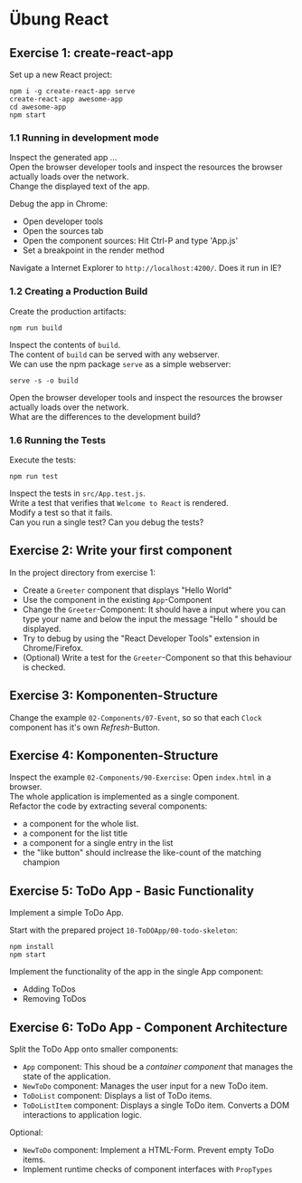 # Übung React 

## Exercise 1: create-react-app

Set up a new React project:

	npm i -g create-react-app serve
	create-react-app awesome-app
	cd awesome-app
	npm start
	
### 1.1 Running in development mode

Inspect the generated app ...  
Open the browser developer tools and inspect the resources the browser actually loads over the network.  
Change the displayed text of the app.

Debug the app in Chrome:

- Open developer tools
- Open the sources tab
- Open the component sources: Hit Ctrl-P and type 'App.js'
- Set a breakpoint in the render method

Navigate a Internet Explorer to `http://localhost:4200/`. Does it run in IE?

### 1.2 Creating a Production Build

Create the production artifacts:

	npm run build 
	
Inspect the contents of `build`.  
The content of `build` can be served with any webserver.  
We can use the npm package `serve` as a simple webserver:

	serve -s -o build
	
Open the browser developer tools and inspect the resources the browser actually loads over the network.  
What are the differences to the development build?


### 1.6 Running the Tests

Execute the tests:

	npm run test
	
Inspect the tests in `src/App.test.js`.  
Write a test that verifies that `Welcome to React` is rendered.  
Modify a test so that it fails.  
Can you run a single test?
Can you debug the tests?  



## Exercise 2: Write your first component

In the project directory from exercise 1:

- Create a `Greeter` component that displays "Hello World"
- Use the component in the existing `App`-Component
- Change the `Greeter`-Component: It should have a input where you can type your name and below the input the message "Hello <name>" should be displayed.
- Try to debug by using the "React Developer Tools" extension in Chrome/Firefox.
- (Optional) Write a test for the `Greeter`-Component so that this behaviour is checked.



## Exercise 3: Komponenten-Structure

Change the example `02-Components/07-Event`, so so that each `Clock` component has it's own *Refresh*-Button.



## Exercise 4: Komponenten-Structure

Inspect the example `02-Components/90-Exercise`: Open `index.html` in a browser.  
The whole application is implemented as a single component.  
Refactor the code by extracting several components:
- a component for the whole list.
- a component for the list title
- a component for a single entry in the list
- the "like button"  should inclrease the like-count of the matching champion




## Exercise 5: ToDo App - Basic Functionality

Implement a simple ToDo App.

Start with the prepared project `10-ToDOApp/00-todo-skeleton`:

	npm install
	npm start
	
Implement the functionality of the app in the single App component:

- Adding ToDos
- Removing ToDos	


## Exercise 6: ToDo App - Component Architecture

Split the ToDo App onto smaller components:

- `App` component: This shoud be a *container component* that manages the state of the application.
- `NewToDo` component: Manages the user input for a new ToDo item.
- `ToDoList` component: Displays a list of ToDo items.
- `ToDoListItem` component: Displays a single ToDo item. Converts a DOM interactions to application logic.

Optional:

- `NewToDo` component: Implement a HTML-Form. Prevent empty ToDo items.
- Implement runtime checks of component interfaces with `PropTypes`